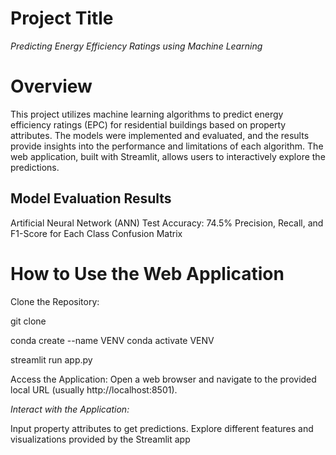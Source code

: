 # Project Title
*Predicting Energy Efficiency Ratings using Machine Learning*

# Overview
This project utilizes machine learning algorithms to predict energy efficiency ratings (EPC) for residential buildings based on property attributes. The models were implemented and evaluated, and the results provide insights into the performance and limitations of each algorithm. The web application, built with Streamlit, allows users to interactively explore the predictions.

## Model Evaluation Results

Artificial Neural Network (ANN)
Test Accuracy: 74.5%
Precision, Recall, and F1-Score for Each Class
Confusion Matrix


# How to Use the Web Application
Clone the Repository:


git clone 

conda create --name VENV
conda activate VENV


streamlit run app.py

Access the Application:
Open a web browser and navigate to the provided local URL (usually http://localhost:8501).

*Interact with the Application:*

Input property attributes to get predictions.
Explore different features and visualizations provided by the Streamlit app